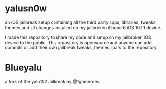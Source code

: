 # yalusn0w
an iOS jailbreak setup containing all the third party apps, libraries, tweaks, themes and UI changes installed on my jailbroken iPhone 6 iOS 10.1.1 device.

I made this repository to share my code and setup on my jailbroken iOS device to the public. This repository is opensource and anyone can add commits or add their own jailbreak tweaks, themes, ipa's to the repository. 

# Blueyalu 
a fork of the yalu102 jailbreak by @1gamerdev

